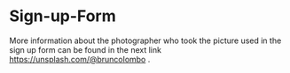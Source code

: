 # Sign-up-Form

More information about the photographer who took the picture used in the sign up form can be found in the next link https://unsplash.com/@bruncolombo .